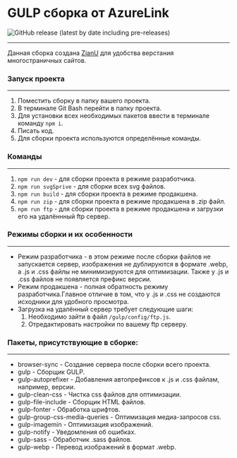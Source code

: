 # GULP сборка от AzureLink
![GitHub release (latest by date including pre-releases)](https://img.shields.io/github/v/release/AzureLinker/BebraBank-Ipoteka?include_prereleases)
***
Данная сборка создана [ZianU](https://github.com/AzureLinker) для удобства верстания многостраничных сайтов.
### Запуск проекта
***
1. Поместить сборку в папку вашего проекта.
2. В терминале Git Bash перейти в папку проекта.
3. Для установки всех необходимых пакетов ввести в терминале команду `npm i`.
4. Писать код.
5. Для сборки проекта используются определённые команды.
### Команды
***
1. `npm run dev` - для сборки проекта в режиме разработчика.
2. `npm run svgSprive` - для сборки всех svg файлов.
3. `npm run build` - для сборки проекта в режиме продакшена.
4. `npm run zip` - для сборки проекта в режиме продакшена в .zip файл.
5. `npm run ftp` - для сборки проекта в режиме продакшена и загрузки его на удалённный ftp сервер.
### Режимы сборки и их особенности
***
* Режим разработчика - в этом режиме после сборки файлов не запускается сервер, изображения не дублируются в формате .webp, а .js и .css файлы не минимизируются для оптимизации. Также у .js и .css файлов не появляется префикс версии.
* Режим продакшена - полная обратность режиму разработчика.Главное отличие в том, что у .js и .css не создаются исходники для удобного просмотра.
* Загрузка на удалённый сервер требует следующие шаги:
    1. Необходимо зайти в файл `/gulp/config/ftp.js`.
    2. Отредактировать настройки по вашему ftp серверу.
### Пакеты, присутствующие в сборке:
***
* browser-sync - Создание сервера после сборки всего проекта.
* gulp - Сборщик GULP.
* gulp-autoprefixer - Добавления автопрефиксов к .js и .css файлам, например, версии.
* gulp-clean-css - Чистка css файлов для оптимизации.
* gulp-file-include - Сборщик HTML файлов.
* gulp-fonter - Обработка шрифтов.
* gulp-group-css-media-queries - Оптимизация медиа-запросов css.
* gulp-imagemin - Оптимизация изображений.
* gulp-notify - Уведомления об ошибках.
* gulp-sass - Обработчик .sass файлов.
* gulp-webp - Перевод изображений в формат .webp.
